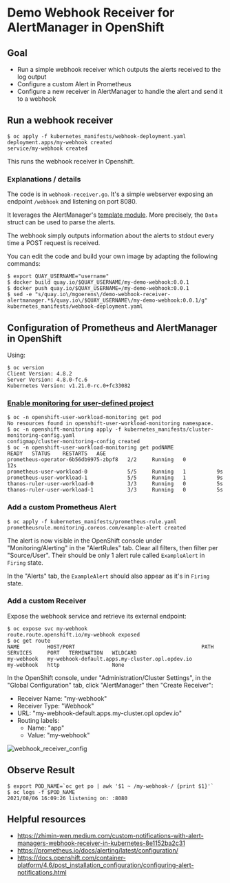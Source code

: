 # Demo Webhook Receiver for AlertManager in OpenShift

## Goal

- Run a simple webhook receiver which outputs the alerts received to the log
output
- Configure a custom Alert in Prometheus
- Configure a new receiver in AlertManager to handle the alert and send it to a
webhook

## Run a webhook receiver

```shell
$ oc apply -f kubernetes_manifests/webhook-deployment.yaml
deployment.apps/my-webhook created
service/my-webhook created
```

This runs the webhook receiver in Openshift.

### Explanations / details

The code is in `webhook-receiver.go`. It's a simple webserver exposing an
endpoint `/webhook` and listening on port 8080.

It leverages the AlertManager's
[template module]( https://godoc.org/github.com/prometheus/alertmanager/template#Data).
More precisely, the `Data` struct can be used to parse the alerts.

The webhook simply outputs information about the alerts to stdout every time a
POST request is received.

You can edit the code and build your own image by adapting the following
commands:

```shell
$ export QUAY_USERNAME="username"
$ docker build quay.io/$QUAY_USERNAME/my-demo-webhook:0.0.1
$ docker push quay.io/$QUAY_USERNAME=/my-demo-webhook:0.0.1
$ sed -e "s/quay.io\/mgoerens\/demo-webhook-receiver-alertmanager.*$/quay.io\/$QUAY_USERNAME\/my-demo-webhook:0.0.1/g" kubernetes_manifests/webhook-deployment.yaml 
```

## Configuration of Prometheus and AlertManager in OpenShift

Using:

```shell
$ oc version
Client Version: 4.8.2
Server Version: 4.8.0-fc.6
Kubernetes Version: v1.21.0-rc.0+fc33082
```

### [Enable monitoring for user-defined project](https://docs.openshift.com/container-platform/4.8/monitoring/enabling-monitoring-for-user-defined-projects.html)

```shell
$ oc -n openshift-user-workload-monitoring get pod
No resources found in openshift-user-workload-monitoring namespace.
$ oc -n openshift-monitoring apply -f kubernetes_manifests/cluster-monitoring-config.yaml 
configmap/cluster-monitoring-config created
$ oc -n openshift-user-workload-monitoring get podNAME                                   READY   STATUS    RESTARTS   AGE
prometheus-operator-6b56db9975-zbpf8   2/2     Running   0          12s
prometheus-user-workload-0             5/5     Running   1          9s
prometheus-user-workload-1             5/5     Running   1          9s
thanos-ruler-user-workload-0           3/3     Running   0          5s
thanos-ruler-user-workload-1           3/3     Running   0          5s
```

### Add a custom Prometheus Alert

```shell
$ oc apply -f kubernetes_manifests/prometheus-rule.yaml
prometheusrule.monitoring.coreos.com/example-alert created
```

The alert is now visible in the OpenShift console under "Monitoring/Alerting"
in the "AlertRules" tab. Clear all filters, then filter per "Source/User".
Their should be only 1 alert rule called `ExampleAlert` in `Firing` state.

In the "Alerts" tab, the `ExampleAlert` should also appear as it's in `Firing`
state.

### Add a custom Receiver

Expose the webhook service and retrieve its external endpoint:

```shell
$ oc expose svc my-webhook
route.route.openshift.io/my-webhook exposed
$ oc get route
NAME         HOST/PORT                                         PATH   SERVICES     PORT   TERMINATION   WILDCARD
my-webhook   my-webhook-default.apps.my-cluster.opl.opdev.io          my-webhook   http                 None
```

In the OpenShift console, under "Administration/Cluster Settings", in the
"Global Configuration" tab, click "AlertManager" then "Create Receiver":
- Receiver Name: "my-webhook"
- Receiver Type: "Webhook"
- URL: "my-webhook-default.apps.my-cluster.opl.opdev.io"
- Routing labels:
  - Name: "app"
  - Value: "my-webhook"

![webhook_receiver_config](https://user-images.githubusercontent.com/1616123/128547054-d5ff696c-75a6-48d2-a8e4-5416081f48b9.png)

## Observe Result

```shell
$ export POD_NAME=`oc get po | awk '$1 ~ /my-webhook-/ {print $1}'`
$ oc logs -f $POD_NAME
2021/08/06 16:09:26 listening on: :8080

```

## Helpful resources

- https://zhimin-wen.medium.com/custom-notifications-with-alert-managers-webhook-receiver-in-kubernetes-8e1152ba2c31
- https://prometheus.io/docs/alerting/latest/configuration/
- https://docs.openshift.com/container-platform/4.6/post_installation_configuration/configuring-alert-notifications.html

